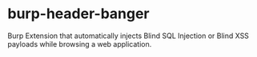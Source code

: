 # burp-header-banger
Burp Extension that automatically injects Blind SQL Injection or Blind XSS payloads while browsing a web application.
